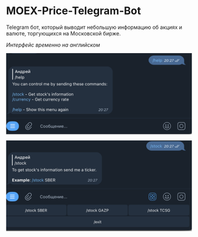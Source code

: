 # MOEX-Price-Telegram-Bot

Telegram бот, который выводит небольшую информацию об акциях и валюте, торгующихся на Московской бирже.

*Интерфейс временно на английском*

![alt text](./1.png)

![alt text](./2.png)



